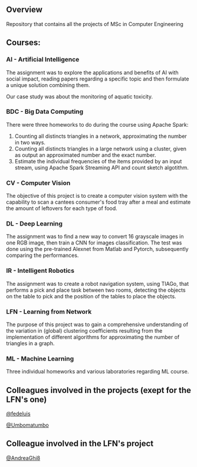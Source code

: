 ## Overview
Repository that contains all the projects of MSc in Computer Engineering
## Courses:
### AI - Artificial Intelligence
The assignment was to explore the applications and benefits of AI with social impact, reading papers regarding a specific topic and then formulate a unique solution combining them.

Our case study was about the monitoring of aquatic toxicity.

### BDC - Big Data Computing
There were three homeworks to do during the course using Apache Spark:
1. Counting all distincts triangles in a network, approximating the number in two ways.
2. Counting all distincts triangles in a large network using a cluster, given as output an approximated number and the exact number.
3. Estimate the individual frequencies of the items provided by an input stream, using Apache Spark Streaming API and count sketch algotithm.

### CV - Computer Vision
The objective of this project is to create a computer vision system with the capability to scan a cantees consumer's food tray after a meal and estimate the amount of leftovers for each type of food.

### DL - Deep Learning
The assignment was to find a new way to convert 16 grayscale images in one RGB image, then train a CNN for images classification. The test was done using the pre-trained Alexnet from Matlab and Pytorch, subsequently comparing the performances.

### IR - Intelligent Robotics
The assignment was to create a robot navigation system, using TIAGo, that performs a pick and place task between two rooms, detecting the objects on the table to pick and the position of the tables to place the objects.

### LFN - Learning from Network
The purpose of this project was to gain a comprehensive understanding of the variation in (global) clustering coefficients resulting from the implementation of different algorithms for approximating the number of triangles in a graph.

### ML - Machine Learning
Three individual homeworks and various laboratories regarding ML course.

## Colleagues involved in the projects (exept for the LFN's one)
[@fedeluis](https://github.com/fedeluis)

[@Umbomatumbo](https://github.com/Umbomatumbo)

## Colleague involved in the LFN's project
[@AndreaGhi8](https://github.com/AndreaGhi8)

